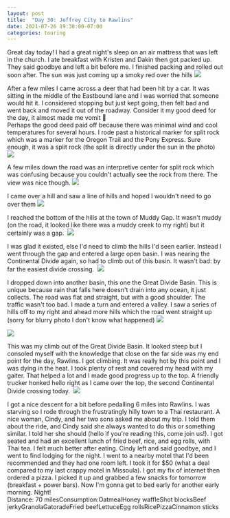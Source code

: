 ```yaml
---
layout: post
title:  "Day 30: Jeffrey City to Rawlins"
date: 2021-07-26 19:30:00-07:00
categories: touring
---
```

Great day today! I had a great night's sleep on an air mattress that was left in the church. I ate breakfast with Kristen and Dakin then got packed up. They said goodbye and left a bit before me. I finished packing and rolled out soon after. The sun was just coming up a smoky red over the hills
[![](https://lh3.googleusercontent.com/-lel-S__Ky6Y/YP9vyi2i8DI/AAAAAAAAVWc/HBZEurqp7asoYzkzol0D2m2XucXHKymlACLcBGAsYHQ/s1600/1627353032762389-0.png)](https://lh3.googleusercontent.com/-lel-S__Ky6Y/YP9vyi2i8DI/AAAAAAAAVWc/HBZEurqp7asoYzkzol0D2m2XucXHKymlACLcBGAsYHQ/s1600/1627353032762389-0.png)
  
After a few miles I came across a deer that had been hit by a car. It was sitting in the middle of the Eastbound lane and I was worried that someone would hit it. I considered stopping but just kept going, then felt bad and went back and moved it out of the roadway. Consider it my good deed for the day, it almost made me vomit 🤮  
Perhaps the good deed paid off because there was minimal wind and cool temperatures for several hours. I rode past a historical marker for split rock which was a marker for the Oregon Trail and the Pony Express. Sure enough, it was a split rock (the split is directly under the sun in the photo)
[![](https://lh3.googleusercontent.com/-31CXo2l6eXY/YP9vx8iLAWI/AAAAAAAAVWY/Zy5iP9o74bgktk3pSava4oCPt7ut3r8oACLcBGAsYHQ/s1600/1627353029098795-1.png)](https://lh3.googleusercontent.com/-31CXo2l6eXY/YP9vx8iLAWI/AAAAAAAAVWY/Zy5iP9o74bgktk3pSava4oCPt7ut3r8oACLcBGAsYHQ/s1600/1627353029098795-1.png)
  
A few miles down the road was an interpretive center for split rock which was confusing because you couldn't actually see the rock from there. The view was nice though.
[![](https://lh3.googleusercontent.com/-7mTAxHgnXvg/YP9vxPYSFhI/AAAAAAAAVWU/Qyeeim9rCjMzchfd3vmd7aJ7IAwR4AVNACLcBGAsYHQ/s1600/1627353025846667-2.png)](https://lh3.googleusercontent.com/-7mTAxHgnXvg/YP9vxPYSFhI/AAAAAAAAVWU/Qyeeim9rCjMzchfd3vmd7aJ7IAwR4AVNACLcBGAsYHQ/s1600/1627353025846667-2.png)
  
I came over a hill and saw a line of hills and hoped I wouldn't need to go over them
[![](https://lh3.googleusercontent.com/-zgoQOYOdw3g/YP9vwCLinhI/AAAAAAAAVWQ/AJ-ot5LQWLsuTlYxbTWx-45Xa9Qk4tz2ACLcBGAsYHQ/s1600/1627353021820849-3.png)](https://lh3.googleusercontent.com/-zgoQOYOdw3g/YP9vwCLinhI/AAAAAAAAVWQ/AJ-ot5LQWLsuTlYxbTWx-45Xa9Qk4tz2ACLcBGAsYHQ/s1600/1627353021820849-3.png)
  
I reached the bottom of the hills at the town of Muddy Gap. It wasn't muddy (on the road, it looked like there was a muddy creek to my right) but it certainly was a gap. 
[![](https://lh3.googleusercontent.com/-2EvlDlS1daI/YP9vvIjh24I/AAAAAAAAVWM/XKq0rLR_k3ATdC-bUSwMxGd1SEJDiPdOQCLcBGAsYHQ/s1600/1627353017930672-4.png)](https://lh3.googleusercontent.com/-2EvlDlS1daI/YP9vvIjh24I/AAAAAAAAVWM/XKq0rLR_k3ATdC-bUSwMxGd1SEJDiPdOQCLcBGAsYHQ/s1600/1627353017930672-4.png)
  
I was glad it existed, else I'd need to climb the hills I'd seen earlier. Instead I went through the gap and entered a large open basin. I was nearing the Continental Divide again, so had to climb out of this basin. It wasn't bad: by far the easiest divide crossing. 
[![](https://lh3.googleusercontent.com/-c5dBFzLL3W4/YP9vuCpxjHI/AAAAAAAAVWI/U0HJupctShAib8wNHowx38YsE8BJQp4TwCLcBGAsYHQ/s1600/1627353014324216-5.png)](https://lh3.googleusercontent.com/-c5dBFzLL3W4/YP9vuCpxjHI/AAAAAAAAVWI/U0HJupctShAib8wNHowx38YsE8BJQp4TwCLcBGAsYHQ/s1600/1627353014324216-5.png)
  
I dropped down into another basin, this one the Great Divide Basin. This is unique because rain that falls here doesn't drain into any ocean, it just collects. The road was flat and straight, but with a good shoulder. The traffic wasn't too bad. I made a turn and entered a valley. I saw a series of hills off to my right and ahead more hills which the road went straight up (sorry for blurry photo I don't know what happened)
[![](https://lh3.googleusercontent.com/--WjeCk8_j0Q/YP9vtMDCUgI/AAAAAAAAVWE/-tNxPvyyN4AVMf3PTReEuGTcy0aBbXohwCLcBGAsYHQ/s1600/1627353010147348-6.png)](https://lh3.googleusercontent.com/--WjeCk8_j0Q/YP9vtMDCUgI/AAAAAAAAVWE/-tNxPvyyN4AVMf3PTReEuGTcy0aBbXohwCLcBGAsYHQ/s1600/1627353010147348-6.png)

[![](https://lh3.googleusercontent.com/-yyOraBouux0/YP9vsDUGvLI/AAAAAAAAVWA/xi3fGIc64s0cPFgY0M1I24UNPQDKP5vHACLcBGAsYHQ/s1600/1627353007006836-7.png)](https://lh3.googleusercontent.com/-yyOraBouux0/YP9vsDUGvLI/AAAAAAAAVWA/xi3fGIc64s0cPFgY0M1I24UNPQDKP5vHACLcBGAsYHQ/s1600/1627353007006836-7.png)
  
This was my climb out of the Great Divide Basin. It looked steep but I consoled myself with the knowledge that close on the far side was my end point for the day, Rawlins. I got climbing. It was really hot by this point and I was dying in the heat. I took plenty of rest and covered my head with my gaiter. That helped a lot and I made good progress up to the top. A friendly trucker honked hello right as I came over the top, the second Continental Divide crossing today. 
[![](https://lh3.googleusercontent.com/-MwTr9gmABAc/YP9vrPyyjkI/AAAAAAAAVV8/S7hqiwNzE6McOGLUn6JOmqnJ62T9zPskQCLcBGAsYHQ/s1600/1627353002725931-8.png)](https://lh3.googleusercontent.com/-MwTr9gmABAc/YP9vrPyyjkI/AAAAAAAAVV8/S7hqiwNzE6McOGLUn6JOmqnJ62T9zPskQCLcBGAsYHQ/s1600/1627353002725931-8.png)
  
I got a nice descent for a bit before pedalling 6 miles into Rawlins. I was starving so I rode through the frustratingly hilly town to a Thai restaurant. A nice woman, Cindy, and her two sons asked me about my trip. I told them about the ride, and Cindy said she always wanted to do this or something similar. I told her she should (hello if you're reading this, come join us!). I got seated and had an excellent lunch of fried beef, rice, and egg rolls, with Thai tea. I felt much better after eating. Cindy left and said goodbye, and I went to find lodging for the night. I went to a nearby motel that I'd been recommended and they had one room left. I took it for $50 (what a deal compared to my last crappy motel in Missoula). I got my fix of internet then ordered a pizza. I picked it up and grabbed a few snacks for tomorrow (breakfast + power bars). Now I'm gonna get to bed early for another early morning. Night!  
Distance: 70 milesConsumption:OatmealHoney waffleShot blocksBeef jerkyGranolaGatoradeFried beefLettuceEgg rollsRicePizzaCinnamon sticks  

